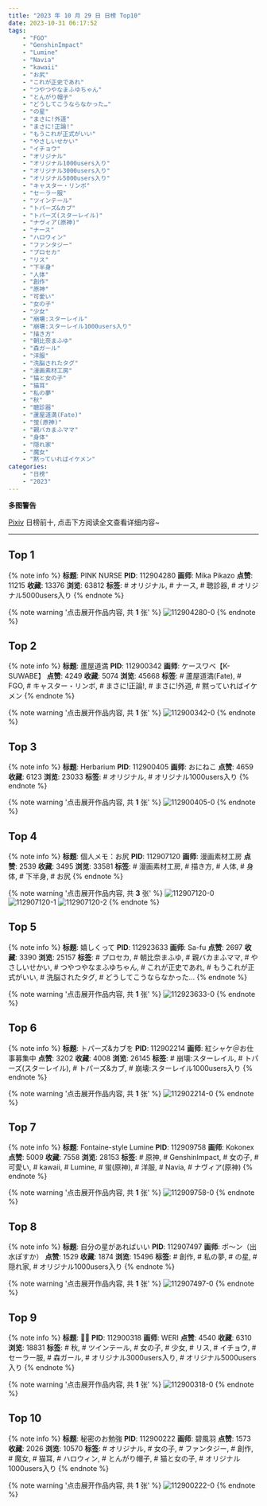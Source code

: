 ```yaml
---
title: "2023 年 10 月 29 日 日榜 Top10"
date: 2023-10-31 06:17:52
tags:
    - "FGO"
    - "GenshinImpact"
    - "Lumine"
    - "Navia"
    - "kawaii"
    - "お尻"
    - "これが正史であれ"
    - "つやつやなまふゆちゃん"
    - "とんがり帽子"
    - "どうしてこうならなかった…"
    - "の星"
    - "まさに!外道"
    - "まさに!正論!"
    - "もうこれが正式がいい"
    - "やさしいせかい"
    - "イチョウ"
    - "オリジナル"
    - "オリジナル1000users入り"
    - "オリジナル3000users入り"
    - "オリジナル5000users入り"
    - "キャスター・リンボ"
    - "セーラー服"
    - "ツインテール"
    - "トパーズ&カブ"
    - "トパーズ(スターレイル)"
    - "ナヴィア(原神)"
    - "ナース"
    - "ハロウィン"
    - "ファンタジー"
    - "プロセカ"
    - "リス"
    - "下半身"
    - "人体"
    - "創作"
    - "原神"
    - "可愛い"
    - "女の子"
    - "少女"
    - "崩壊:スターレイル"
    - "崩壊:スターレイル1000users入り"
    - "描き方"
    - "朝比奈まふゆ"
    - "森ガール"
    - "洋服"
    - "洗脳されたタグ"
    - "漫画素材工房"
    - "猫と女の子"
    - "猫耳"
    - "私の夢"
    - "秋"
    - "聴診器"
    - "蘆屋道満(Fate)"
    - "蛍(原神)"
    - "親バカまふママ"
    - "身体"
    - "隠れ家"
    - "魔女"
    - "黙っていればイケメン"
categories:
    - "日榜"
    - "2023"
---
```


<i class="fa fa-triangle-exclamation"></i>**多图警告**<i class="fa fa-triangle-exclamation"></i>

[Pixiv](https://www.pixiv.net/) 日榜前十, 点击下方阅读全文查看详细内容~

<!-- more -->

---

## Top 1

{% note info %}
**标题**: PINK NURSE
**PID**: 112904280 **画师**: Mika Pikazo
**点赞**: 11215 **收藏**: 13376 **浏览**: 63812
**标签**: # オリジナル, # ナース, # 聴診器, # オリジナル5000users入り
{% endnote %}

{% note warning '点击展开作品内容, 共 **1** 张' %}
![112904280-0](https://i.pixiv.re/img-original/img/2023/10/28/02/49/40/112904280_p0.png)
{% endnote %}

## Top 2

{% note info %}
**标题**: 蘆屋道満
**PID**: 112900342 **画师**: ケースワベ【K-SUWABE】
**点赞**: 4249 **收藏**: 5074 **浏览**: 45668
**标签**: # 蘆屋道満(Fate), # FGO, # キャスター・リンボ, # まさに!正論!, # まさに!外道, # 黙っていればイケメン
{% endnote %}

{% note warning '点击展开作品内容, 共 **1** 张' %}
![112900342-0](https://i.pixiv.re/img-original/img/2023/10/28/00/00/21/112900342_p0.jpg)
{% endnote %}

## Top 3

{% note info %}
**标题**: Herbarium
**PID**: 112900405 **画师**: おにねこ
**点赞**: 4659 **收藏**: 6123 **浏览**: 23033
**标签**: # オリジナル, # オリジナル1000users入り
{% endnote %}

{% note warning '点击展开作品内容, 共 **1** 张' %}
![112900405-0](https://i.pixiv.re/img-original/img/2023/10/28/00/00/36/112900405_p0.jpg)
{% endnote %}

## Top 4

{% note info %}
**标题**: 個人メモ：お尻
**PID**: 112907120 **画师**: 漫画素材工房
**点赞**: 2539 **收藏**: 3495 **浏览**: 33581
**标签**: # 漫画素材工房, # 描き方, # 人体, # 身体, # 下半身, # お尻
{% endnote %}

{% note warning '点击展开作品内容, 共 **3** 张' %}
![112907120-0](https://i.pixiv.re/img-original/img/2023/10/28/07/00/03/112907120_p0.jpg)
![112907120-1](https://i.pixiv.re/img-original/img/2023/10/28/07/00/03/112907120_p1.jpg)
![112907120-2](https://i.pixiv.re/img-original/img/2023/10/28/07/00/03/112907120_p2.jpg)
{% endnote %}

## Top 5

{% note info %}
**标题**: 嬉しくって
**PID**: 112923633 **画师**: Sa-fu
**点赞**: 2697 **收藏**: 3390 **浏览**: 25157
**标签**: # プロセカ, # 朝比奈まふゆ, # 親バカまふママ, # やさしいせかい, # つやつやなまふゆちゃん, # これが正史であれ, # もうこれが正式がいい, # 洗脳されたタグ, # どうしてこうならなかった…
{% endnote %}

{% note warning '点击展开作品内容, 共 **1** 张' %}
![112923633-0](https://i.pixiv.re/img-original/img/2023/10/28/21/05/45/112923633_p0.jpg)
{% endnote %}

## Top 6

{% note info %}
**标题**: トパーズ&カブを
**PID**: 112902214 **画师**: 紅シャケ＠お仕事募集中
**点赞**: 3202 **收藏**: 4008 **浏览**: 26145
**标签**: # 崩壊:スターレイル, # トパーズ(スターレイル), # トパーズ&カブ, # 崩壊:スターレイル1000users入り
{% endnote %}

{% note warning '点击展开作品内容, 共 **1** 张' %}
![112902214-0](https://i.pixiv.re/img-original/img/2023/10/28/00/56/01/112902214_p0.jpg)
{% endnote %}

## Top 7

{% note info %}
**标题**: Fontaine-style Lumine
**PID**: 112909758 **画师**: Kokonex
**点赞**: 5009 **收藏**: 7558 **浏览**: 28153
**标签**: # 原神, # GenshinImpact, # 女の子, # 可愛い, # kawaii, # Lumine, # 蛍(原神), # 洋服, # Navia, # ナヴィア(原神)
{% endnote %}

{% note warning '点击展开作品内容, 共 **1** 张' %}
![112909758-0](https://i.pixiv.re/img-original/img/2023/10/28/10/06/47/112909758_p0.png)
{% endnote %}

## Top 8

{% note info %}
**标题**: 自分の星があればいい
**PID**: 112907497 **画师**: ポ～ン（出水ぽすか）
**点赞**: 1529 **收藏**: 1874 **浏览**: 15496
**标签**: # 創作, # 私の夢, # の星, # 隠れ家, # オリジナル1000users入り
{% endnote %}

{% note warning '点击展开作品内容, 共 **1** 张' %}
![112907497-0](https://i.pixiv.re/img-original/img/2023/10/28/07/30/01/112907497_p0.jpg)
{% endnote %}

## Top 9

{% note info %}
**标题**: 💛🤎
**PID**: 112900318 **画师**: WERI
**点赞**: 4540 **收藏**: 6310 **浏览**: 18831
**标签**: # 秋, # ツインテール, # 女の子, # 少女, # リス, # イチョウ, # セーラー服, # 森ガール, # オリジナル3000users入り, # オリジナル5000users入り
{% endnote %}

{% note warning '点击展开作品内容, 共 **1** 张' %}
![112900318-0](https://i.pixiv.re/img-original/img/2023/10/28/00/00/15/112900318_p0.png)
{% endnote %}

## Top 10

{% note info %}
**标题**: 秘密のお勉強
**PID**: 112900222 **画师**: 碧風羽
**点赞**: 1573 **收藏**: 2026 **浏览**: 10570
**标签**: # オリジナル, # 女の子, # ファンタジー, # 創作, # 魔女, # 猫耳, # ハロウィン, # とんがり帽子, # 猫と女の子, # オリジナル1000users入り
{% endnote %}

{% note warning '点击展开作品内容, 共 **1** 张' %}
![112900222-0](https://i.pixiv.re/img-original/img/2023/10/28/00/00/00/112900222_p0.jpg)
{% endnote %}
